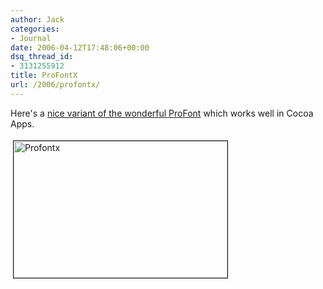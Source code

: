 ```yaml
---
author: Jack
categories:
- Journal
date: 2006-04-12T17:48:06+00:00
dsq_thread_id:
- 3131255912
title: ProFontX
url: /2006/profontx/
---
```


Here's a [nice variant of the wonderful ProFont][1] which works well in Cocoa Apps. 


<img src="http://baty.net/files/profontx.png" height="219" width="342" border="1" hspace="4" vspace="4" alt="Profontx" /> 

[1]: <http://www.faisal.com/software/profontx/>